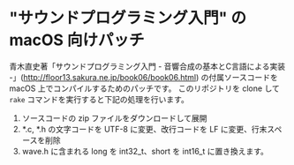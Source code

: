 # "サウンドプログラミング入門" の macOS 向けパッチ

青木直史著「サウンドプログラミング入門 - 音響合成の基本とC言語による実装 -」(http://floor13.sakura.ne.jp/book06/book06.html) の付属ソースコードを macOS 上でコンパイルするためのパッチです。
このリポジトリを clone して `rake` コマンドを実行すると下記の処理を行います。

1. ソースコードの zip ファイルをダウンロードして展開
2. *.c, *.h の文字コードを UTF-8 に変更、改行コードを LF に変更、行末スペースを削除
3. wave.h に含まれる long を int32_t、short を int16_t に置き換えます。
